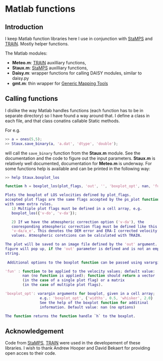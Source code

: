 # Matlab functions

## Introduction

I keep Matlab function libraries here I use in conjunction with 
[StaMPS](https://homepages.see.leeds.ac.uk/~earahoo/stamps/) and 
[TRAIN](https://github.com/dbekaert/TRAIN). Mostly helper functions.

The Matlab modules: 
- **Meteo.m**: [TRAIN](https://github.com/dbekaert/TRAIN) auxilliary functions,
- **Staux.m**: [StaMPS](https://homepages.see.leeds.ac.uk/~earahoo/stamps/)
  auxilliary functions,
- **Daisy.m**: wrapper functions for calling DAISY modules, similar to daisy.py
- **gmt.m**: thin wrapper for [Generic Mapping Tools](http://gmt.soest.hawaii.edu/)

## Calling functions

I dislike the way Matlab handles functions (each function has to be in separate
directory) so I have found a way around that. I define a class in each file,
and that class conatins callable Static methods.

For e.g.
```Matlab
>> a = ones(5,5);
>> Staux.save_binary(a, 'a.dat', 'dtype', 'double');
```
will call the `save_binary` function from the **Staux.m** module. See the documentation
and the code to figure out the input parameters. **Staux.m** is relatively
well documented, documentation for **Meteo.m** is underway. For some
functions help is available and can be printed in the following way:
```Matlab
>> help Staux.boxplot_los

function h = boxplot_los(plot_flags, 'out', '', 'boxplot_opt', nan, 'fun', nan)

Plots the boxplot of LOS velocities defined by plot_flags.
accepted plot flags are the same flags accepted by the ps_plot function,
with some extra rules.
   1) Multiple plot flags must be defined in a cell array, e.g.
   boxplot_los({'v-do', 'v-da'});

   2) If we have the atmospheric correction option ('v-da'), the
   cooresponding atmospheric correction flag must be defined like this:
   'v-da/a_e'. This denotes the DEM error and ERA-I corrected velocity
   values. Atmospheric coretcions can be calculated with TRAIN.

The plot will be saved to an image file defined by the 'out' argument. No
figure will pop up, if the 'out' parameter is defined and is not an empty 
string.
 
 Additional options to the boxplot function can be passed using varargin:

'fun' : function to be applied to the velocity values; default value:
        nan (no function is applied); function should return a vector
        (in the case of a single plot flag) or a matrix
        (in the case of multiple plot flags).

'boxplot_opt': varargin arguments for boxplot, given in a cell array;
                e.g.: 'boxplot_opt', {'widths', 0.5, 'whisker', 2.0}
                See the help of the boxplot function for additinal 
                information. Default value: nan (no options)

The function returns the function handle `h` to the boxplot.
```

## Acknowledgement

Code from [StaMPS](https://github.com/dbekaert/StaMPS), 
[TRAIN](https://github.com/dbekaert/TRAIN) were used in the developement of
these libraries. I wish to thank Andrew Hooper and David Bekaert for
providing open acces to their code.
